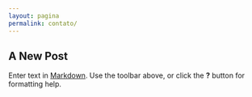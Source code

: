 ```yaml
---
layout: pagina
permalink: contato/
---
```


## A New Post

Enter text in [Markdown](http://daringfireball.net/projects/markdown/). Use the toolbar above, or click the **?** button for formatting help.
